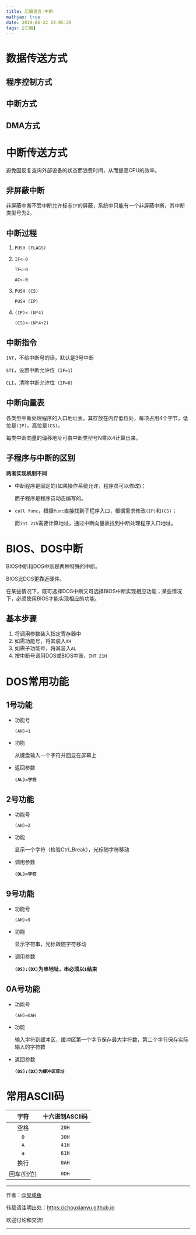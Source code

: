 ```yaml
---
title: 汇编语言-中断
mathjax: true
date: 2019-06-22 14:05:29
tags: [汇编]
---
```


# 数据传送方式

## 程序控制方式



## 中断方式



## DMA方式



# 中断传送方式

避免因反复查询外部设备的状态而浪费时间，从而提高CPU的效率。

## 非屏蔽中断

非屏蔽中断不受中断允许标志`IF`的屏蔽，系统中只能有一个非屏蔽中断，其中断类型号为2。

## 中断过程

1. `PUSH (FLAGS)`

2. `IF<-0`

	`TF<-0`

	`AC<-0`

3. `PUSH (CS)`

	`PUSH (IP)`

4. `(IP)<-(N*4)`

	`(CS)<-(N*4+2)`

## 中断指令

`INT`，不给中断号的话，默认是3号中断

`STI`，设置中断允许位（`IF=1`）

`CLI`，清除中断允许位（`IF=0`）

## 中断向量表

各类型中断处理程序的入口地址表，其存放在内存低位处，每项占用4个字节，低位是`(IP)`，高位是`(CS)`。

每类中断向量的偏移地址可由中断类型号N乘以4计算出来。

## 子程序与中断的区别

**两者实现机制不同**

- 中断程序是固定的(如果操作系统允许，程序员可以修改)；

	而子程序是程序员动态编写的。

- `call func`，根据`func`直接找到子程序入口，根据需求修改`(IP)`和`(CS)`；

	而`int 21h`需要计算地址，通过中断向量表找到中断处理程序入口地址。

# BIOS、DOS中断

BIOS中断和DOS中断是两种特殊的中断。

BIOS比DOS更靠近硬件。

在某些情况下，既可选择DOS中断又可选择BIOS中断实现相应功能；某些情况下，必须使用BIOS才能实现相应的功能。

## 基本步骤

1. 将调用参数装入指定寄存器中
2. 如需功能号，将其装入`AH`
3. 如需子功能号，将其装入`AL`
4. 按中断号调用DOS或BIOS中断，`INT 21H`

# DOS常用功能

## 1号功能

- 功能号

	`(AH)=1`

- 功能

	从键盘输入一个字符并回显在屏幕上

- 返回参数

	**`(AL)=字符`**

## 2号功能

- 功能号

	`(AH)=2`

- 功能

	显示一个字符（检验Ctrl_Break），光标随字符移动

- 调用参数

	**`(DL)=字符`**

## 9号功能

- 功能号

	`(AH)=9`

- 功能

	显示字符串，光标跟随字符移动

- 调用参数

	**`(DS):(DX)`为串地址，串必须以`$`结束**

## 0A号功能

- 功能号

	`(AH)=0AH`

- 功能

	输入字符到缓冲区，缓冲区第一个字节保存最大字符数，第二个字节保存实际输入的字符数

- 返回参数

	**`(DS):(DX)为缓冲区首址`**

# 常用ASCII码

|    字符    | 十六进制ASCII码 |
| :--------: | :-------------: |
|    空格    |      `20H`      |
|    `0`     |      `30H`      |
|    `A`     |      `41H`      |
|    `a`     |      `61H`      |
|    换行    |      `0AH`      |
| 回车(归位) |      `0DH`      |



---

作者：[@臭咸鱼](https://github.com/chouxianyu)

转载请注明出处：<https://chouxianyu.github.io>

欢迎讨论和交流!

---

